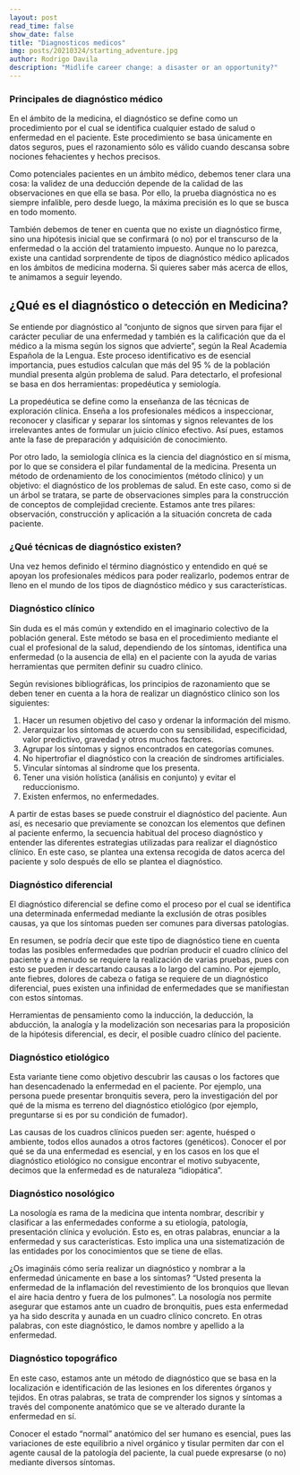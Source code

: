 ```yaml
---
layout: post
read_time: false
show_date: false
title: "Diagnosticos medicos"
img: posts/20210324/starting_adventure.jpg
author: Rodrigo Davila
description: "Midlife career change: a disaster or an opportunity?"
---
```

### Principales de diagnóstico médico

En el ámbito de la medicina, el diagnóstico se define como un procedimiento por el cual se identifica cualquier estado de salud o enfermedad en el paciente. Este procedimiento se basa únicamente en datos seguros, pues el razonamiento sólo es válido cuando descansa sobre nociones fehacientes y hechos precisos.

Como potenciales pacientes en un ámbito médico, debemos tener clara una cosa: la validez de una deducción depende de la calidad de las observaciones en que ella se basa. Por ello, la prueba diagnóstica no es siempre infalible, pero desde luego, la máxima precisión es lo que se busca en todo momento.

También debemos de tener en cuenta que no existe un diagnóstico firme, sino una hipótesis inicial que se confirmará (o no) por el transcurso de la enfermedad o la acción del tratamiento impuesto. Aunque no lo parezca, existe una cantidad sorprendente de tipos de diagnóstico médico aplicados en los ámbitos de medicina moderna. Si quieres saber más acerca de ellos, te animamos a seguir leyendo.

## ¿Qué es el diagnóstico o detección en Medicina?

Se entiende por diagnóstico al “conjunto de signos que sirven para fijar el carácter peculiar de una enfermedad y también es la calificación que da el médico a la misma según los signos que advierte”, según la Real Academia Española de la Lengua. Este proceso identificativo es de esencial importancia, pues estudios calculan que más del 95 % de la población mundial presenta algún problema de salud. Para detectarlo, el profesional se basa en dos herramientas: propedéutica y semiología.

La propedéutica se define como la enseñanza de las técnicas de exploración clínica. Enseña a los profesionales médicos a inspeccionar, reconocer y clasificar y separar los síntomas y signos relevantes de los irrelevantes antes de formular un juicio clínico efectivo. Así pues, estamos ante la fase de preparación y adquisición de conocimiento.

Por otro lado, la semiología clínica es la ciencia del diagnóstico en sí misma, por lo que se considera el pilar fundamental de la medicina. Presenta un método de ordenamiento de los conocimientos (método clínico) y un objetivo: el diagnóstico de los problemas de salud. En este caso, como si de un árbol se tratara, se parte de observaciones simples para la construcción de conceptos de complejidad creciente. Estamos ante tres pilares: observación, construcción y aplicación a la situación concreta de cada paciente.

### ¿Qué técnicas de diagnóstico existen?

Una vez hemos definido el término diagnóstico y entendido en qué se apoyan los profesionales médicos para poder realizarlo, podemos entrar de lleno en el mundo de los tipos de diagnóstico médico y sus características.

### Diagnóstico clínico

Sin duda es el más común y extendido en el imaginario colectivo de la población general. Este método se basa en el procedimiento mediante el cual el profesional de la salud, dependiendo de los síntomas, identifica una enfermedad (o la ausencia de ella) en el paciente con la ayuda de varias herramientas que permiten definir su cuadro clínico.

Según revisiones bibliográficas, los principios de razonamiento que se deben tener en cuenta a la hora de realizar un diagnóstico clínico son los siguientes:

<ol>
<li>Hacer un resumen objetivo del caso y ordenar la información del mismo.</li>
<li>Jerarquizar los síntomas de acuerdo con su sensibilidad, especificidad, valor predictivo, gravedad y otros muchos factores.</li>
<li>Agrupar los síntomas y signos encontrados en categorías comunes.</li>
<li>No hipertrofiar el diagnóstico con la creación de síndromes artificiales.</li>
<li>Vincular síntomas al síndrome que los presenta.</li>
<li>Tener una visión holística (análisis en conjunto) y evitar el reduccionismo.</li>
<li>Existen enfermos, no enfermedades.</li>
</ol>

A partir de estas bases se puede construir el diagnóstico del paciente. Aun así, es necesario que previamente se conozcan los elementos que definen al paciente enfermo, la secuencia habitual del proceso diagnóstico y entender las diferentes estrategias utilizadas para realizar el diagnóstico clínico. En este caso, se plantea una extensa recogida de datos acerca del paciente y solo después de ello se plantea el diagnóstico.

### Diagnóstico diferencial

El diagnóstico diferencial se define como el proceso por el cual se identifica una determinada enfermedad mediante la exclusión de otras posibles causas, ya que los síntomas pueden ser comunes para diversas patologías.

En resumen, se podría decir que este tipo de diagnóstico tiene en cuenta todas las posibles enfermedades que podrían producir el cuadro clínico del paciente y a menudo se requiere la realización de varias pruebas, pues con esto se pueden ir descartando causas a lo largo del camino. Por ejemplo, ante fiebres, dolores de cabeza o fatiga se requiere de un diagnóstico diferencial, pues existen una infinidad de enfermedades que se manifiestan con estos síntomas.

Herramientas de pensamiento como la inducción, la deducción, la abducción, la analogía y la modelización son necesarias para la proposición de la hipótesis diferencial, es decir, el posible cuadro clínico del paciente.

### Diagnóstico etiológico

Esta variante tiene como objetivo descubrir las causas o los factores que han desencadenado la enfermedad en el paciente. Por ejemplo, una persona puede presentar bronquitis severa, pero la investigación del por qué de la misma es terreno del diagnóstico etiológico (por ejemplo, preguntarse si es por su condición de fumador).

Las causas de los cuadros clínicos pueden ser: agente, huésped o ambiente, todos ellos aunados a otros factores (genéticos). Conocer el por qué se da una enfermedad es esencial, y en los casos en los que el diagnóstico etiológico no consigue encontrar el motivo subyacente, decimos que la enfermedad es de naturaleza “idiopática”.

### Diagnóstico nosológico

La nosología es rama de la medicina que intenta nombrar, describir y clasificar a las enfermedades conforme a su etiología, patología, presentación clínica y evolución. Esto es, en otras palabras, enunciar a la enfermedad y sus características. Esto implica una una sistematización de las entidades por los conocimientos que se tiene de ellas.

¿Os imagináis cómo sería realizar un diagnóstico y nombrar a la enfermedad únicamente en base a los síntomas? “Usted presenta la enfermedad de la inflamación del revestimiento de los bronquios que llevan el aire hacia dentro y fuera de los pulmones”. La nosología nos permite asegurar que estamos ante un cuadro de bronquitis, pues esta enfermedad ya ha sido descrita y aunada en un cuadro clínico concreto. En otras palabras, con este diagnóstico, le damos nombre y apellido a la enfermedad.

### Diagnóstico topográfico

En este caso, estamos ante un método de diagnóstico que se basa en la localización e identificación de las lesiones en los diferentes órganos y tejidos. En otras palabras, se trata de comprender los signos y síntomas a través del componente anatómico que se ve alterado durante la enfermedad en sí.

Conocer el estado “normal” anatómico del ser humano es esencial, pues las variaciones de este equilibrio a nivel orgánico y tisular permiten dar con el agente causal de la patología del paciente, la cual puede expresarse (o no) mediante diversos síntomas.
